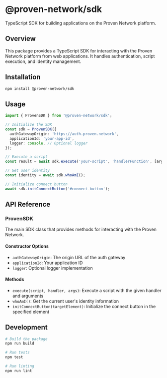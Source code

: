 # @proven-network/sdk

TypeScript SDK for building applications on the Proven Network platform.

## Overview

This package provides a TypeScript SDK for interacting with the Proven Network platform from web applications. It handles authentication, script execution, and identity management.

## Installation

```bash
npm install @proven-network/sdk
```

## Usage

```typescript
import { ProvenSDK } from '@proven-network/sdk';

// Initialize the SDK
const sdk = ProvenSDK({
  authGatewayOrigin: 'https://auth.proven.network',
  applicationId: 'your-app-id',
  logger: console, // Optional logger
});

// Execute a script
const result = await sdk.execute('your-script', 'handlerFunction', [arg1, arg2]);

// Get user identity
const identity = await sdk.whoAmI();

// Initialize connect button
await sdk.initConnectButton('#connect-button');
```

## API Reference

### ProvenSDK

The main SDK class that provides methods for interacting with the Proven Network.

#### Constructor Options

- `authGatewayOrigin`: The origin URL of the auth gateway
- `applicationId`: Your application ID
- `logger`: Optional logger implementation

#### Methods

- `execute(script, handler, args)`: Execute a script with the given handler and arguments
- `whoAmI()`: Get the current user's identity information
- `initConnectButton(targetElement)`: Initialize the connect button in the specified element

## Development

```bash
# Build the package
npm run build

# Run tests
npm test

# Run linting
npm run lint
```
